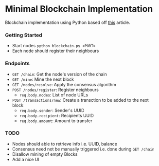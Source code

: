 # Minimal Blockchain Implementation

Blockchain implementation using Python based off [this](https://hackernoon.com/learn-blockchains-by-building-one-117428612f46) article.

### Getting Started
- Start nodes `python blockchain.py <PORT>`
- Each node should register their neighbours

### Endpoints
- `GET /chain`: Get the node's version of the chain
- `GET /mine`: Mine the next block
- `GET /nodes/resolve`: Apply the consensus algorithm
- `POST /nodes/register`: Register neighbours
  - `req.body.nodes`: List of node URLs
- `POST /transactions/new`: Create a transction to be added to the next block
  - `req.body.sender`: Sender's UUID
  - `req.body.recipient`: Recipients UUID
  - `req.body.amount`: Amount to transfer

### TODO
- Nodes should able to retrieve info i.e. UUID, balance
- Consensus need not be manually triggered i.e. done during `GET /chain`
- Disallow mining of empty Blocks
- Add a nice UI